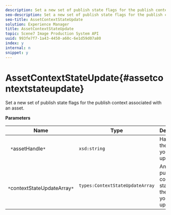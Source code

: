 ```yaml
---
description: Set a new set of publish state flags for the publish context associated with an asset.
seo-description: Set a new set of publish state flags for the publish context associated with an asset.
seo-title: AssetContextStateUpdate
solution: Experience Manager
title: AssetContextStateUpdate
topic: Scene7 Image Production System API
uuid: 993fe7f7-1a43-4450-a60c-6e1d59d07a80
index: y
internal: n
snippet: y
---
```


# AssetContextStateUpdate{#assetcontextstateupdate}

Set a new set of publish state flags for the publish context associated with an asset.

 **Parameters** 

|  Name  | Type  | Description  |
|---|---|---|
|  ` *`assetHandle`*`  | `xsd:string`  | Handle to the asset you want to update.  |
|  ` *`contextStateUpdateArray`*`  | `types:ContextStateUpdateArray`  | An array of publish contact states for the asset you want to update.  |

